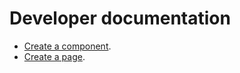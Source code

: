 # Developer documentation

* [Create a component](01-create-component.md).
* [Create a page](02-create-page.md).

